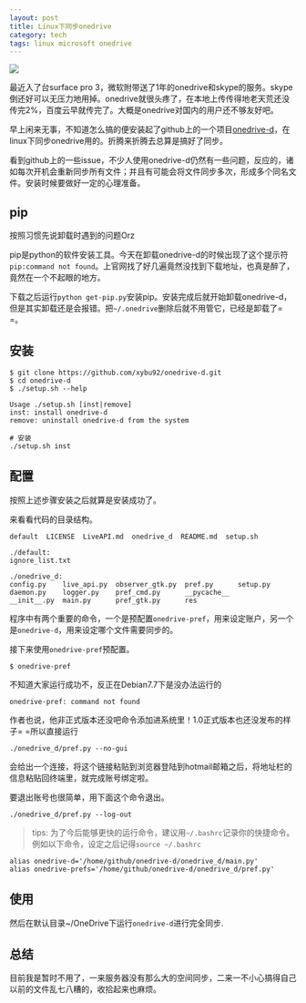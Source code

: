 ```yaml
---
layout: post
title: Linux下同步onedrive
category: tech
tags: linux microsoft onedrive
---
```


![](https://cdn.kelu.org/blog/tags/linux.jpg)

最近入了台surface pro 3，微软附带送了1年的onedrive和skype的服务。skype倒还好可以无压力地用掉。onedrive就很头疼了，在本地上传传得地老天荒还没传完2%，百度云早就传完了。大概是onedrive对国内的用户还不够友好吧。

早上闲来无事，不知道怎么搞的便安装起了github上的一个项目[onedrive-d](https://github.com/xybu/onedrive-d "onedrive-d")，在linux下同步onedrive用的。折腾来折腾去总算是搞好了同步。

看到github上的一些issue，不少人使用onedrive-d仍然有一些问题，反应的，诸如每次开机会重新同步所有文件；并且有可能会将文件同步多次，形成多个同名文件。安装时候要做好一定的心理准备。

## pip ##

按照习惯先说卸载时遇到的问题Orz

pip是python的软件安装工具。今天在卸载onedrive-d的时候出现了这个提示符`pip:command not found`。上官网找了好几遍竟然没找到下载地址，也真是醉了，竟然在一个不起眼的地方。

下载之后运行`python get-pip.py`安装pip。安装完成后就开始卸载onedrive-d，但是其实卸载还是会报错。把`~/.onedrive`删除后就不用管它，已经是卸载了= =。

## 安装 ##

    $ git clone https://github.com/xybu92/onedrive-d.git
    $ cd onedrive-d
    $ ./setup.sh --help
    
    Usage ./setup.sh [inst|remove]
    inst: install onedrive-d
    remove: uninstall onedrive-d from the system
    
    # 安装
    ./setup.sh inst

## 配置 ##

按照上述步骤安装之后就算是安装成功了。

来看看代码的目录结构。

    default  LICENSE  LiveAPI.md  onedrive_d  README.md  setup.sh
    
    ./default:
    ignore_list.txt
    
    ./onedrive_d:
    config.py    live_api.py  observer_gtk.py  pref.py      setup.py
    daemon.py    logger.py    pref_cmd.py      __pycache__
    __init__.py  main.py      pref_gtk.py      res


程序中有两个重要的命令，一个是预配置`onedrive-pref`，用来设定账户，另一个是`onedrive-d`，用来设定哪个文件需要同步的。

接下来使用`onedrive-pref`预配置。

    $ onedrive-pref

不知道大家运行成功不，反正在Debian7.7下是没办法运行的

    onedrive-pref: command not found

作者也说，他非正式版本还没吧命令添加进系统里！1.0正式版本也还没发布的样子= =所以直接运行

    ./onedrive_d/pref.py --no-gui

会给出一个连接，将这个链接粘贴到浏览器登陆到hotmail邮箱之后，将地址栏的信息粘贴回终端里，就完成账号绑定啦。

要退出账号也很简单，用下面这个命令退出。

    ./onedrive_d/pref.py --log-out

> tips: 为了今后能够更快的运行命令，建议用`~/.bashrc`记录你的快捷命令。例如以下命令，设定之后记得`source ~/.bashrc`

    alias onedrive-d='/home/github/onedrive-d/onedrive_d/main.py'
    alias onedrive-prefs='/home/github/onedrive-d/onedrive_d/pref.py'

## 使用 ##

然后在默认目录~/OneDrive下运行`onedrive-d`进行完全同步.

## 总结

目前我是暂时不用了，一来服务器没有那么大的空间同步，二来一不小心搞得自己以前的文件乱七八糟的，收拾起来也麻烦。

